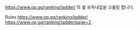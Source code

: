 https://www.op.gg/ranking/ladder/
의 롤 유저내임을 크롤링 합니다.




Rules
https://www.op.gg/ranking/ladder/
https://www.op.gg/ranking/ladder/page=2
